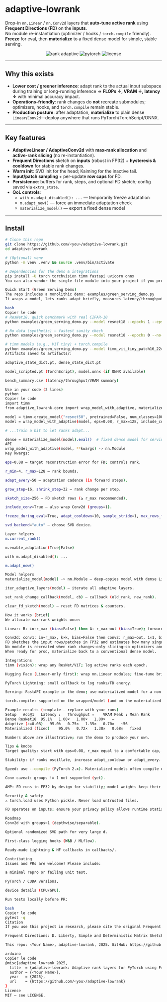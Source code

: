 # adaptive-lowrank

Drop-in `nn.Linear` / `nn.Conv2d` layers that **auto-tune active rank** using **Frequent Directions (FD)** on the **inputs**.  
No module re-instantiation (optimizer / hooks / `torch.compile` friendly). **Freeze** for eval, then **materialize** to a fixed dense model for simple, stable serving.

<p align="center">
  <img alt="rank adaptive" src="https://img.shields.io/badge/rank-adaptive-blue">
  <img alt="pytorch" src="https://img.shields.io/badge/PyTorch-2.x-red">
  <img alt="license" src="https://img.shields.io/badge/license-MIT-green">
</p>

---

## Why this exists

- **Lower cost / greener inference**: adapt rank to the actual input subspace during training or long-running inference ⇒ **FLOPs ↓, VRAM ↓, latency ↓** with minimal accuracy impact.
- **Operations-friendly**: rank changes do **not** recreate submodules; optimizers, hooks, and `torch.compile` remain stable.
- **Production posture**: after adaptation, **materialize** to plain dense `Linear`/`Conv2d`—deploy anywhere that runs PyTorch/TorchScript/ONNX.

---

## Key features

- **AdaptiveLinear / AdaptiveConv2d** with **max-rank allocation** and **active-rank slicing** (no re-instantiation).
- **Frequent Directions** sketch on **inputs** (robust in FP32) + **hysteresis & cooldown** for stable rank changes.
- **Warm init**: SVD init for the head; Kaiming for the inactive tail.
- **Input/patch sampling** + per-update **row caps** for FD.
- **Persistence**: buffers for rank, steps, and optional FD sketch; config saved via `extra_state`.
- **QoL controls**:
  - `with m.adapt_disabled(): ...` — temporarily freeze adaptation
  - `m.adapt_now()` — force an immediate adaptation check
  - `materialize_model()` — export a fixed dense model

---

## Install

```bash
# Clone this repo
git clone https://github.com/<you>/adaptive-lowrank.git
cd adaptive-lowrank

# (Optional) venv
python -m venv .venv && source .venv/bin/activate

# Dependencies for the demo & integrations
pip install -U torch torchvision timm fastapi uvicorn onnx
You can also vendor the single-file module into your project if you prefer.

Quick Start (Green Serving Demo)
The repo includes a monolithic demo: examples/green_serving_demo.py
It wraps a model, lets ranks adapt briefly, measures latency/throughput/VRAM/accuracy before/after/materialized, and exports TorchScript/ONNX.

bash
Copier le code
# ResNet18, quick benchmark with real CIFAR-10
python examples/green_serving_demo.py --model resnet18 --epochs 1 --eps 0.08 --r-max 128

# No data (synthetic) — fastest sanity check
python examples/green_serving_demo.py --model resnet18 --epochs 0 --no-data --batch 256

# timm models (e.g., ViT tiny) + torch.compile
python examples/green_serving_demo.py --model timm_vit_tiny_patch16_224 --epochs 1 --compile
Artifacts saved to artifacts/:

adaptive_state_dict.pt, dense_state_dict.pt

model_scripted.pt (TorchScript), model.onnx (if ONNX available)

bench_summary.csv (latency/throughput/VRAM summary)

Use in your code (2 lines)
python
Copier le code
import timm
from adaptive_lowrank.core import wrap_model_with_adaptive, materialize_model, iter_adaptive_layers

model = timm.create_model("resnet50", pretrained=False, num_classes=1000)
model = wrap_model_with_adaptive(model, eps=0.08, r_max=128, include_conv=True)

# ...train a bit to let ranks adapt...

dense = materialize_model(model).eval()  # fixed dense model for serving
API
wrap_model_with_adaptive(model, **kwargs) -> nn.Module
Key kwargs:

eps=0.08 – target reconstruction error for FD; controls rank.

r_min=4, r_max=128 – rank bounds.

adapt_every=50 – adaptation cadence (in forward steps).

grow_step=16, shrink_step=32 – rank change per step.

sketch_size=256 – FD sketch rows (≥ r_max recommended).

include_conv=True – also wrap Conv2d (groups=1).

freeze_during_eval=True, adapt_cooldown=10, sample_stride=1, max_rows_fd=2048.

svd_backend="auto" – choose SVD device.

Layer helpers
m.current_rank()

m.enable_adaptation(True|False)

with m.adapt_disabled(): ...

m.adapt_now()

Model helpers
materialize_model(model) -> nn.Module – deep-copies model with dense Linear/Conv2d.

iter_adaptive_layers(model) – iterate all adaptive layers.

set_rank_change_callback(model, cb) – callback (old_rank, new_rank).

clear_fd_sketch(model) – reset FD matrices & counters.

How it works (brief)
We allocate max-rank weights once:

Linear: B: in→r_max (bias=False) then A: r_max→out (bias=True); forward uses first r_active columns.

Conv2d: conv1: in→r_max, k×k, bias=False then conv2: r_max→out, 1×1, bias=True.
FD sketches the input rows/patches in FP32 and estimates how many singular directions capture (1−ε) of energy → choose r_active.
No module is recreated when rank changes—only slicing—so optimizers and torch.compile are stable.
When ready for prod, materialize back to a conventional dense model.

Integrations
timm (vision): wrap any ResNet/ViT; log active ranks each epoch.

Hugging Face (Linear-only first): wrap nn.Linear modules; fine-tune briefly, then materialize.

PyTorch Lightning: small callback to log ranks/FD energy.

Serving: FastAPI example in the demo; use materialized model for a non-mutable, ops-friendly artifact.

torch.compile: supported on the wrapped/model (and on the materialized model).

Example results (template — replace with your runs)
Setup	Acc@1	Latency ↓	Throughput ↑	VRAM Peak ↓	Mean Rank
Dense ResNet18	95.1%	1.00×	1.00×	1.00×	–
Adaptive (ε=0.08)	95.0%	0.75×	1.35×	0.70×	~56
Materialized (fixed)	95.0%	0.72×	1.38×	0.68×	fixed

Numbers above are illustrative; run the demo to produce your own.

Tips & knobs
Target quality: start with eps=0.08, r_max equal to a comfortable cap, and adapt_cooldown=10.

Stability: if ranks oscillate, increase adapt_cooldown or adapt_every.

Speed: use --compile (PyTorch 2.x). Materialized models often compile even better.

Conv caveat: groups != 1 not supported (yet).

AMP: FD runs in FP32 by design for stability; model weights keep their dtype.

Security & safety
⚠️ torch.load uses Python pickle. Never load untrusted files.

FD operates on inputs; ensure your privacy policy allows runtime statistics. You can disable adaptation in eval() and/or via adapt_disabled().

Roadmap
Conv2d with groups>1 (depthwise/separable).

Optional randomized SVD path for very large d.

First-class logging hooks (W&B / MLflow).

Ready-made Lightning & HF callbacks in callbacks/.

Contributing
Issues and PRs are welcome! Please include:

a minimal repro or failing unit test,

PyTorch / CUDA versions,

device details (CPU/GPU).

Run tests locally before PR:

bash
Copier le code
pytest -q
Citation
If you use this project in research, please cite the original Frequent Directions work and this repository.

Frequent Directions: D. Liberty, Simple and Deterministic Matrix Sketching, 2013.

This repo: <Your Name>, adaptive-lowrank, 2025. GitHub: https://github.com/<you>/adaptive-lowrank

arduino
Copier le code
@misc{adaptive_lowrank_2025,
  title  = {adaptive-lowrank: Adaptive rank layers for PyTorch using Frequent Directions},
  author = {<Your Name>},
  year   = {2025},
  url    = {https://github.com/<you>/adaptive-lowrank}
}
License
MIT — see LICENSE.
